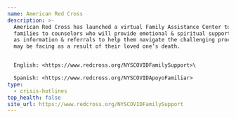 ```yaml
---
name: American Red Cross
description: >-
  American Red Cross has launched a virtual Family Assistance Center to link
  families to counselors who will provide emotional & spiritual support, as well
  as information & referrals to help them navigate the challenging process they
  may be facing as a result of their loved one’s death.


  English: <https://www.redcross.org/NYSCOVIDFamilySupport>\

  Spanish: <https://www.redcross.org/NYSCOVIDApoyoFamiliar>
type:
  - crisis-hotlines
top_health: false
site_url: https://www.redcross.org/NYSCOVIDFamilySupport
---
```

